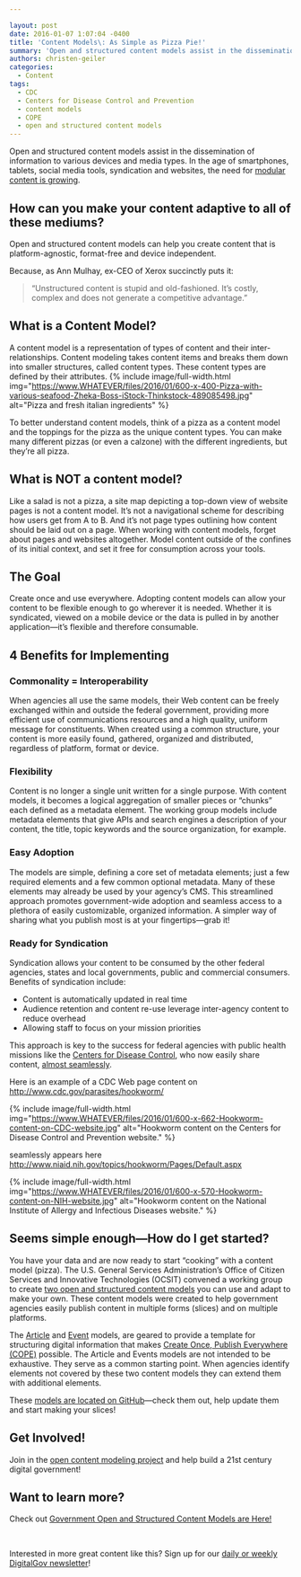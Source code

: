 ```yaml
---

layout: post
date: 2016-01-07 1:07:04 -0400
title: 'Content Models\: As Simple as Pizza Pie!'
summary: 'Open and structured content models assist in the dissemination of information to various&nbsp;devices and media types. In the age of smartphones, tablets, social media tools,&nbsp;syndication and websites, the need for modular content is growing. How can you make your content adaptive to all of these mediums? Open and structured content models can help you create'
authors: christen-geiler
categories:
  - Content
tags:
  - CDC
  - Centers for Disease Control and Prevention
  - content models
  - COPE
  - open and structured content models
---
```


Open and structured content models assist in the dissemination of information to various devices and media types. In the age of smartphones, tablets, social media tools, syndication and websites, the need for [modular content is growing](https://www.WHATEVER/2015/08/24/the-content-corner-modular-design-and-structured-content/).

## How can you make your content adaptive to all of these mediums?

Open and structured content models can help you create content that is platform-agnostic, format-free and device independent.

Because, as Ann Mulhay, ex-CEO of Xerox succinctly puts it:

> &#8220;Unstructured content is stupid and old-fashioned. It’s costly, complex and does not generate a competitive advantage.&#8221;

## What is a Content Model?

A content model is a representation of types of content and their inter-relationships. Content modeling takes content items and breaks them down into smaller structures, called content types. These content types are defined by their attributes. 
{% include image/full-width.html img="https://www.WHATEVER/files/2016/01/600-x-400-Pizza-with-various-seafood-Zheka-Boss-iStock-Thinkstock-489085498.jpg" alt="Pizza and fresh italian ingredients" %} 

To better understand content models, think of a pizza as a content model and the toppings for the pizza as the unique content types. You can make many different pizzas (or even a calzone) with the different ingredients, but they&#8217;re all pizza.

## What is NOT a content model?

Like a salad is not a pizza, a site map depicting a top-down view of website pages is not a content model. It’s not a navigational scheme for describing how users get from A to B. And it’s not page types outlining how content should be laid out on a page. When working with content models, forget about pages and websites altogether. Model content outside of the confines of its initial context, and set it free for consumption across your tools.

## The Goal

Create once and use everywhere. Adopting content models can allow your content to be flexible enough to go wherever it is needed. Whether it is syndicated, viewed on a mobile device or the data is pulled in by another application—it&#8217;s flexible and therefore consumable.

## 4 Benefits for Implementing

### **Commonality = Interoperability**

When agencies all use the same models, their Web content can be freely exchanged within and outside the federal government, providing more efficient use of communications resources and a high quality, uniform message for constituents. When created using a common structure, your content is more easily found, gathered, organized and distributed, regardless of platform, format or device.

### **Flexibility**

Content is no longer a single unit written for a single purpose. With content models, it becomes a logical aggregation of smaller pieces or “chunks” each defined as a metadata element. The working group models include metadata elements that give APIs and search engines a description of your content, the title, topic keywords and the source organization, for example.

### **Easy Adoption**

The models are simple, defining a core set of metadata elements; just a few required elements and a few common optional metadata. Many of these elements may already be used by your agency’s CMS. This streamlined approach promotes government-wide adoption and seamless access to a plethora of easily customizable, organized information. A simpler way of sharing what you publish most is at your fingertips—grab it!

### **Ready for Syndication** 

Syndication allows your content to be consumed by the other federal agencies, states and local governments, public and commercial consumers. Benefits of syndication include:

  * Content is automatically updated in real time
  * Audience retention and content re-use leverage inter-agency content to reduce overhead
  * Allowing staff to focus on your mission priorities

This approach is key to the success for federal agencies with public health missions like the [Centers for Disease Control](https://www.WHATEVER/2012/11/05/centers-for-disease-control-content-syndication/), who now easily share content, [almost seamlessly](https://www.WHATEVER/2014/11/10/get-more-health-content-for-your-websites-apps-and-social-media/).

Here is an example of a CDC Web page content on <http://www.cdc.gov/parasites/hookworm/>


{% include image/full-width.html img="https://www.WHATEVER/files/2016/01/600-x-662-Hookworm-content-on-CDC-website.jpg" alt="Hookworm content on the Centers for Disease Control and Prevention website." %}

seamlessly appears here <http://www.niaid.nih.gov/topics/hookworm/Pages/Default.aspx>


{% include image/full-width.html img="https://www.WHATEVER/files/2016/01/600-x-570-Hookworm-content-on-NIH-website.jpg" alt="Hookworm content on the National Institute of Allergy and Infectious Diseases website." %}

## Seems simple enough—How do I get started?

You have your data and are now ready to start “cooking” with a content model (pizza). The U.S. General Services Administration’s Office of Citizen Services and Innovative Technologies (OCSIT) convened a working group to create [two open and structured content models](https://github.com/GSA/Open-And-Structured-Content-Models/issues) you can use and adapt to make your own. These content models were created to help government agencies easily publish content in multiple forms (slices) and on multiple platforms.

The [Article](http://gsa.github.io/Open-And-Structured-Content-Models/models/article-model.html) and [Event](http://gsa.github.io/Open-And-Structured-Content-Models/models/event-model.html) models, are geared to provide a template for structuring digital information that makes [Create Once, Publish Everywhere (COPE)](https://www.WHATEVER/2013/07/29/how-to-create-open-structured-content/) possible. The Article and Events models are not intended to be exhaustive. They serve as a common starting point. When agencies identify elements not covered by these two content models they can extend them with additional elements.

These [models are located on GitHub](https://github.com/GSA/Open-And-Structured-Content-Models/issues)—check them out, help update them and start making your slices!

## Get Involved!

Join in the [open content modeling project](https://github.com/GSA/Open-And-Structured-Content-Models/issues) and help build a 21st century digital government!

## Want to learn more?

Check out [Government Open and Structured Content Models are Here!](https://www.WHATEVER/2014/05/05/government-open-and-structured-content-models-are-here/)

&nbsp;

Interested in more great content like this? Sign up for our [daily or weekly DigitalGov newsletter](https://public.govdelivery.com/accounts/USHOWTO/subscriber/new)!